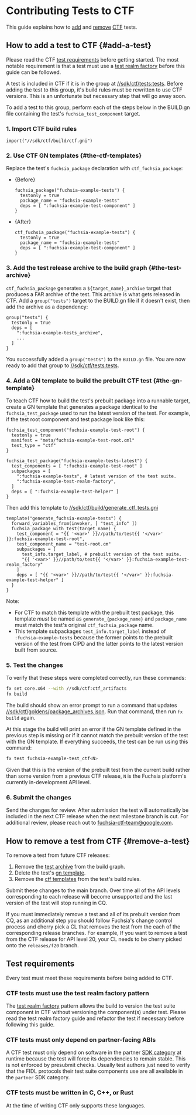 # Contributing Tests to CTF

This guide explains how to [add](#add-a-test) and [remove](#remove-a-test) [CTF]
tests.

## How to add a test to CTF {#add-a-test}

Please read the CTF [test requirements](#test-requirements) before getting
started. The most notable requirement is that a test must use a
[test realm factory] before this guide can be followed.

A test is included in CTF if it is in the group at [//sdk/ctf/tests:tests].
Before adding the test to this group, it's build rules must be rewritten to use
CTF versions. This is an unfortunate but necessary step that will go away soon.

To add a test to this group, perform each of the steps below in the BUILD.gn
file containing the test's `fuchsia_test_component` target.

### 1. Import CTF build rules

```gn
import("//sdk/ctf/build/ctf.gni")
```

### 2. Use CTF GN templates {#the-ctf-templates}

Replace the test's `fuchsia_package` declaration with `ctf_fuchsia_package`:

* {Before}

  ```gn
  fuchsia_package("fuchsia-example-tests") {
    testonly = true
    package_name = "fuchsia-example-tests"
    deps = [ ":fuchsia-example-test-component" ]
  }
  ```

* {After}

  ```gn
  ctf_fuchsia_package("fuchsia-example-tests") {
    testonly = true
    package_name = "fuchsia-example-tests"
    deps = [ ":fuchsia-example-test-component" ]
  }
  ```

### 3. Add the test release archive to the build graph {#the-test-archive}

`ctf_fuchsia_package` generates a `${target_name}_archive` target that produces
a FAR archive of the test. This archive is what gets released in CTF. Add a
`group("tests")` target to the BUILD.gn file if it doesn't exist, then add the
archive as a dependency:

```gn
group("tests") {
  testonly = true
  deps = [
    ":fuchsia-example-tests_archive",
    ...
  ]
}
```

You successfully added a `group("tests")` to the `BUILD.gn` file. You are now
ready to add that group to [//sdk/ctf/tests:tests].

### 4. Add a GN template to build the prebuilt CTF test {#the-gn-template}

To teach CTF how to build the test's prebuilt package into a runnable target,
create a GN template that generates a package identical to the
`fuchsia_test_package` used to run the latest version of the test. For example,
if the test root component and test package look like this:

```gn
fuchsia_test_component("fuchsia-example-test-root") {
  testonly = true
  manifest = "meta/fuchsia-example-test-root.cml"
  test_type = "ctf"
}

fuchsia_test_package("fuchsia-example-tests-latest") {
  test_components = [ ":fuchsia-example-test-root" ]
  subpackages = [
    ":fuchsia-example-tests", # latest version of the test suite.
    ":fuchsia-example-test-realm-factory",
  ]
  deps = [ ":fuchsia-example-test-helper" ]
}
```

Then add this template to [//sdk/ctf/build/generate_ctf_tests.gni]

```gn
template("generate_fuchsia-example-tests") {
  forward_variables_from(invoker, [ "test_info" ])
  fuchsia_package_with_test(target_name) {
    test_component = "{{ '<var>' }}//path/to/test{{ '</var>' }}:fuchsia-example-test-root",
    test_component_name = "test-root.cm"
    subpackages = [
      test_info.target_label, # prebuilt version of the test suite.
      "{{ '<var>' }}//path/to/test{{ '</var>' }}:fuchsia-example-test-realm_factory"
    ]
    deps = [ "{{ '<var>' }}//path/to/test{{ '</var>' }}:fuchsia-example-test-helper" ]
  }
}
```

Note:

* For CTF to match this template with the prebuilt test package, this template
  _must_ be named as `generate_{package_name}` and `package_name` must match
  the test's original `ctf_fuchsia_package` name.
* This template subpackages `test_info.target_label` instead of
  `:fuchsia-example-tests` because the former points to the prebuilt version of
  the test from CIPD and the latter points to the latest version built from
  source.

### 5. Test the changes

To verify that these steps were completed correctly, run these commands:

```sh
fx set core.x64 --with //sdk/ctf:ctf_artifacts
fx build
```

The build should show an error prompt to run a command that updates
[//sdk/ctf/goldens/package_archives.json]. Run that command, then run
`fx build` again.

At this stage the build will print an error if the GN template defined in the
previous step is missing or if it cannot match the prebuilt version of the test
with the GN template. If everything succeeds, the test can be run using this
command:

```sh
fx test fuchsia-example-test_ctf<N>
```

Given that this is the version of the prebuilt test from the current build rather
than some version from a previous CTF release, `N` is the Fuchsia platform's
currently in-development API level.

### 6. Submit the changes

Send the changes for review. After submission the test will automatically be
included in the next CTF release when the next milestone branch is cut. For
additional review, please reach out to <fuchsia-ctf-team@google.com>.

## How to remove a test from CTF {#remove-a-test}

To remove a test from future CTF releases:

1. Remove the [test archive](#the-test-archive) from the build graph.
2. Delete the test's [gn template](#the-gn-template).
3. Remove the [ctf templates](#the-ctf-templates) from the test's build rules.

Submit these changes to the main branch. Over time all of the API levels
corresponding to each release will become unsupported and the last version of
the test will stop running in CQ.

If you must immediately remove a test and all of its prebuilt version from CQ,
as an additional step you should follow Fuchsia's change control process and
cherry pick a CL that removes the test from the each of the corresponding
release branches. For example, If you want to remove a test from the CTF release
for API level 20, your CL needs to be cherry picked onto the `releases/f20`
branch.

## Test requirements

Every test must meet these requirements before being added to CTF.

### CTF tests must use the test realm factory pattern

The [test realm factory] pattern allows the build to version the test suite
component in CTF without versioning the component(s) under test. Please read the
test realm factory guide and refactor the test if necessary before following
this guide.

### CTF tests must only depend on partner-facing ABIs

A CTF test must only depend on software in the partner [SDK category] at
runtime because the test will force its dependencies to remain stable. This is
not enforced by presubmit checks. Usually test authors just need to verify that
the FIDL protocols their test suite components use are all available in the
`partner` SDK category.

### CTF tests must be written in C, C++, or Rust

At the time of writing CTF only supports these languages.

<!-- Links. Please link source code to https://cs.opensource.google -->
[CTF]: /docs/development/testing/ctf/compatibility_testing.md
[SDK category]: /docs/contribute/sdk/categories.md
[test realm factory]: /docs/development/testing/components/test_realm_factory.md
[//sdk/ctf/tests:tests]: https://cs.opensource.google/fuchsia/fuchsia/+/main:sdk/ctf/tests/BUILD.gn
[//sdk/ctf/build/generate_ctf_tests.gni]: https://cs.opensource.google/fuchsia/fuchsia/+/main:sdk/ctf/build/generate_ctf_tests.gni
[//sdk/ctf/goldens/package_archives.json]: https://cs.opensource.google/fuchsia/fuchsia/+/main:sdk/ctf/goldens/package_archives.json
